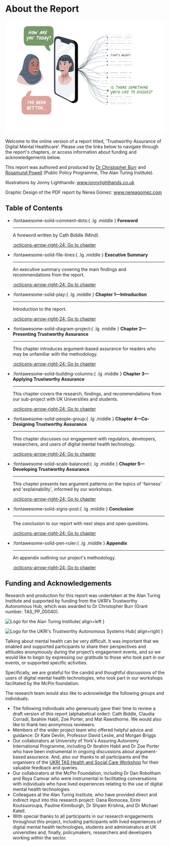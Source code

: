 # About the Report

![Illustration of female researcher sitting at desk](https://raw.githubusercontent.com/alan-turing-institute/trustworthy-assurance/main/docs/assets/images/about.png)

Welcome to the online version of a report titled, 'Trustworthy Assurance of Digital Mental Healthcare'. Please use the links below to navigate through the report's chapters, or access information about funding and acknowledgements below.

This report was authored and produced by [Dr Christopher Burr](https://www.turing.ac.uk/people/researchers/christopher-burr) and [Rosamund Powell](https://www.turing.ac.uk/people/researchers/rosamund-powell) (Public Policy Programme, The Alan Turing Institute).

Illustrations by Jonny Lighthands: www.jonnylighthands.co.uk

Graphic Design of the PDF report by Nerea Gómez: www.nereagomez.com

## Table of Contents

<div class="grid cards" markdown>

-   :fontawesome-solid-comment-dots:{ .lg .middle } __Foreword__

    ---

    A foreword written by Cath Biddle (Mind).

    [:octicons-arrow-right-24: Go to chapter](foreword.md)

-   :fontawesome-solid-file-lines:{ .lg .middle } __Executive Summary__

    ---

    An executive summary covering the main findings and recommendations from the report.

    [:octicons-arrow-right-24: Go to chapter](executive-summary.md)

-   :fontawesome-solid-play:{ .lg .middle } __Chapter 1—Introduction__

    ---

    Introduction to the report.

    [:octicons-arrow-right-24: Go to chapter](chapter-1.md)
    
-   :fontawesome-solid-diagram-project:{ .lg .middle } __Chapter 2—Presenting Trustworthy Assurance__

    ---

    This chapter introduces argument-based assurance for readers who may be unfamiliar with the methodology.

    [:octicons-arrow-right-24: Go to chapter](chapter-2.md)

-   :fontawesome-solid-building-columns:{ .lg .middle } __Chapter 3—Applying Trustworthy Assurance__

    ---

    This chapter covers the research, findings, and recommendations from our sub-project with UK Universities and students.

    [:octicons-arrow-right-24: Go to chapter](chapter-3.md)

-   :fontawesome-solid-people-group:{ .lg .middle } __Chapter 4—Co-Designing Trustworthy Assurance__

    ---

    This chapter discusses our engagement with regulators, developers, researchers, and users of digital mental health technology.

    [:octicons-arrow-right-24: Go to chapter](chapter-4.md)

-   :fontawesome-solid-scale-balanced:{ .lg .middle } __Chapter 5—Developing Trustworthy Assurance__

    ---

    This chapter presents two argument patterns on the topics of 'fairness' and 'explainability', informed by our workshops.

    [:octicons-arrow-right-24: Go to chapter](chapter-4.md)

- :fontawesome-solid-signs-post:{ .lg .middle } __Conclusion__

    ---

    The conclusion to our report with next steps and open questions.

    [:octicons-arrow-right-24: Go to chapter](conclusion.md)

- :fontawesome-solid-pen-ruler:{ .lg .middle } __Appendix__

    ---

    An appendix outlining our project's methodology.

    [:octicons-arrow-right-24: Go to chapter](appendix.md)

<!-- - :fontawesome-solid-toolbox:{ .lg .middle } __Further Resources__

    ---

    Further resources on topics related to digital mental healthcare.

    [:octicons-arrow-right-24: Go to chapter](further-resources.md) -->

</div>

## Funding and Acknowledgements

Research and production for this report was undertaken at the Alan Turing Institute and supported by funding from the UKRI’s Trustworthy Autonomous Hub, which was awarded to Dr Christopher Burr (Grant number: TAS_PP_00040).

<div class="grid" markdown>

![Logo for the Alan Turing Institute](https://upload.wikimedia.org/wikipedia/commons/thumb/b/b5/Alan_Turing_Institute_logo.svg/2560px-Alan_Turing_Institute_logo.svg.png){ align=left }

![Logo for the UKRI's Trustworthy Autonomous Systems Hub](https://www.tas.ac.uk/wp-content/uploads/2020/12/logo-e1634040411492.png){ align=right }

</div>

Talking about mental health can be very difficult. It was important that we enabled and supported participants to share their perspectives and attitudes anonymously during the project’s engagement events, and so we would like to begin by expressing our gratitude to those who took part in our events, or supported specific activities.

Specifically, we are grateful for the candid and thoughtful discussions of the users of digital mental health technologies, who took part in our workshops facilitated by the McPin foundation.

The research team would also like to acknowledge the following groups and individuals:

- The following individuals who generously gave their time to review a draft version of this report (alphabetical order): Cath Biddle, Claudia Corradi, Ibrahim Habli, Zoe Porter, and Mat Rawsthorne. We would also like to thank two anonymous reviewers.
- Members of the wider project team who offered helpful advice and guidance: Dr Kate Devlin, Professor David Leslie, and Morgan Briggs
- Our collaborators at University of York's Assuring Autonomy International Programme, including Dr Ibrahim Habli and Dr Zoe Porter who have been instrumental in ongoing discussions about argument-based assurance. And, also our thanks to all participants and the organisers of the [UKRI TAS Health and Social Care Workshop](https://www.tas.ac.uk/bigeventscpt/health-and-social-care-workshop/) for their valuable feedback and queries.
- Our collaborators at the McPin Foundation, including Dr Dan Robotham and Roya Camvar who were instrumental in facilitating conversations with individuals who have lived experiences relating to the use of digital mental health technologies.
- Colleagues at the Alan Turing Institute, who have provided direct and indirect input into this research project: Oana Romocea, Eirini Koutsuoroupa, Pauline Kinniburgh, Dr Shyam Krishna, and Dr Michael Katell.
- With special thanks to all participants in our research engagements throughout this project, including participants with lived experiences of digital mental health technologies, students and administrators at UK universities and, finally, policymakers, researchers and developers working within the sector. 